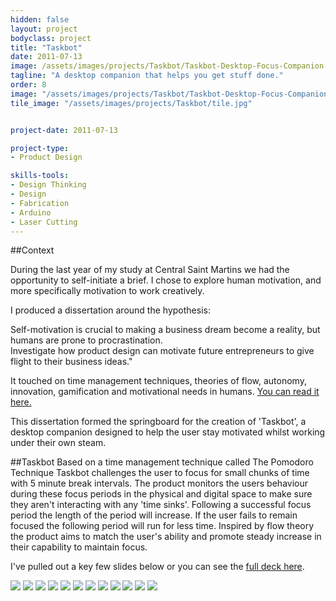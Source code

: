 ```yaml
---
hidden: false
layout: project
bodyclass: project
title: "Taskbot"
date: 2011-07-13
image: /assets/images/projects/Taskbot/Taskbot-Desktop-Focus-Companion.jpg
tagline: "A desktop companion that helps you get stuff done."
order: 8
image: "/assets/images/projects/Taskbot/Taskbot-Desktop-Focus-Companion.jpg"
tile_image: "/assets/images/projects/Taskbot/tile.jpg"


project-date: 2011-07-13

project-type:
- Product Design

skills-tools: 
- Design Thinking
- Design
- Fabrication
- Arduino
- Laser Cutting
---
```


##Context

During the last year of my study at Central Saint Martins we had the opportunity to self-initiate a brief. I chose to explore human motivation, and more specifically motivation to work creatively.

I produced a dissertation around the hypothesis:

<span class="tagline">Self-motivation is crucial to making a business dream become a reality, but humans are prone to procrastination.  
Investigate how product design can motivate future entrepreneurs to give flight to their business ideas."</span>

It touched on time management techniques, theories of flow, autonomy, innovation, gamification and motivational needs in humans. <a href="/assets/other/Andrew_Williams-Product_design_and_motivation.pdf" target="_blank">You can read it here.</a>

This dissertation formed the springboard for the creation of 'Taskbot', a desktop companion designed to help the user stay motivated whilst working under their own steam.

##Taskbot
Based on a time management technique called The Pomodoro Technique Taskbot challenges the user to focus for small chunks of time with 5 minute break intervals. The product monitors the users behaviour during these focus periods in the physical and digital space to make sure they aren't interacting with any 'time sinks'. Following a successful focus period the length of the period will increase. If the user fails to remain focused the following period will run for less time. Inspired by flow theory the product aims to match the user's ability and promote steady increase in their capability to maintain focus.

I've pulled out a key few slides below or you can see the <a href="/assets/other/Taskbot-Portfolio.pdf" target="_blank">full deck here</a>.

<img src="/assets/images/projects/Taskbot/workbot.jpg" />

<img src="/assets/images/projects/Taskbot/workbot6.jpg" />

<img src="/assets/images/projects/Taskbot/workbot7.jpg" />

<img src="/assets/images/projects/Taskbot/workbot9.jpg" />

<img src="/assets/images/projects/Taskbot/workbot21.jpg" />

<img src="/assets/images/projects/Taskbot/workbot22.jpg" />

<img src="/assets/images/projects/Taskbot/workbot46.jpg" />

<img src="/assets/images/projects/Taskbot/workbot50.jpg" />

<img src="/assets/images/projects/Taskbot/workbot52.jpg" />

<img src="/assets/images/projects/Taskbot/workbot57.jpg" />

<img src="/assets/images/projects/Taskbot/Laser-Cutting.jpg" />

<img src="/assets/images/projects/Taskbot/Taskbot-Assembly.jpg" />


